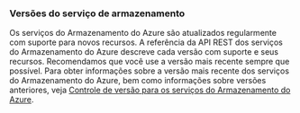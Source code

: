 ### Versões do serviço de armazenamento
Os serviços do Armazenamento do Azure são atualizados regularmente com suporte para novos recursos. A referência da API REST dos serviços do Armazenamento do Azure descreve cada versão com suporte e seus recursos. Recomendamos que você use a versão mais recente sempre que possível. Para obter informações sobre a versão mais recente dos serviços do Armazenamento do Azure, bem como informações sobre versões anteriores, veja [Controle de versão para os serviços do Armazenamento do Azure](https://msdn.microsoft.com/library/azure/dd894041.aspx).

<!---HONumber=Oct15_HO3-->
